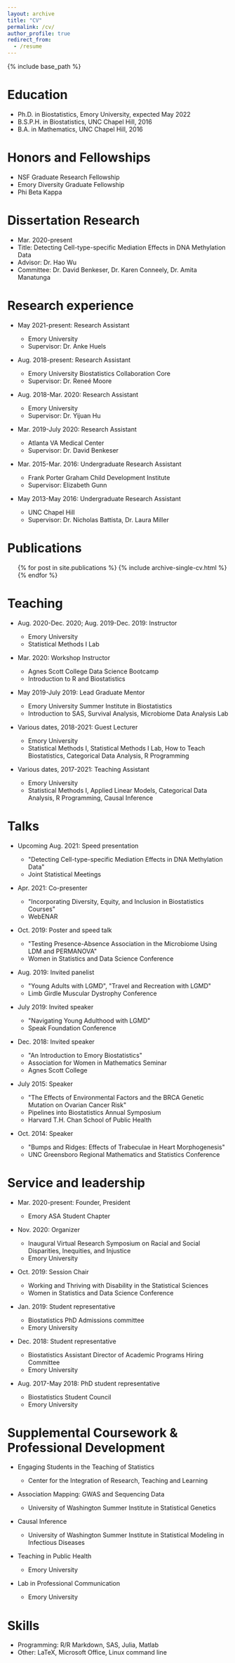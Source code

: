 ```yaml
---
layout: archive
title: "CV"
permalink: /cv/
author_profile: true
redirect_from:
  - /resume
---
```


{% include base_path %}

Education
======
* Ph.D. in Biostatistics, Emory University, expected May 2022
* B.S.P.H. in Biostatistics, UNC Chapel Hill, 2016
* B.A. in Mathematics, UNC Chapel Hill, 2016

Honors and Fellowships
======
* NSF Graduate Research Fellowship
* Emory Diversity Graduate Fellowship
* Phi Beta Kappa

Dissertation Research
=====
* Mar. 2020-present
* Title: Detecting Cell-type-specific Mediation Effects in DNA Methylation Data
* Advisor: Dr. Hao Wu
* Committee: Dr. David Benkeser, Dr. Karen Conneely, Dr. Amita Manatunga

Research experience
======
* May 2021-present: Research Assistant
  * Emory University
  * Supervisor: Dr. Anke Huels

* Aug. 2018-present: Research Assistant
  * Emory University Biostatistics Collaboration Core
  * Supervisor: Dr. Reneé Moore

* Aug. 2018-Mar. 2020: Research Assistant
  * Emory University
  * Supervisor: Dr. Yijuan Hu
 
* Mar. 2019-July 2020: Research Assistant
  * Atlanta VA Medical Center
  * Supervisor: Dr. David Benkeser
    
* Mar. 2015-Mar. 2016: Undergraduate Research Assistant
  * Frank Porter Graham Child Development Institute
  * Supervisor: Elizabeth Gunn

* May 2013-May 2016: Undergraduate Research Assistant
  * UNC Chapel Hill
  * Supervisor: Dr. Nicholas Battista, Dr. Laura Miller
  
Publications
======
  <ul>{% for post in site.publications %}
    {% include archive-single-cv.html %}
  {% endfor %}</ul>
    
Teaching
======
* Aug. 2020-Dec. 2020; Aug. 2019-Dec. 2019: Instructor
  * Emory University
  * Statistical Methods I Lab
 
* Mar. 2020: Workshop Instructor
  * Agnes Scott College Data Science Bootcamp
  * Introduction to R and Biostatistics
    
* May 2019-July 2019: Lead Graduate Mentor
  * Emory University Summer Institute in Biostatistics
  * Introduction to SAS, Survival Analysis, Microbiome Data Analysis Lab

* Various dates, 2018-2021: Guest Lecturer
  * Emory University
  * Statistical Methods I, Statistical Methods I Lab, How to Teach Biostatistics, Categorical Data Analysis, R Programming

* Various dates, 2017-2021: Teaching Assistant
  * Emory University
  * Statistical Methods I, Applied Linear Models, Categorical Data Analysis, R Programming, Causal Inference
  
Talks
======
* Upcoming Aug. 2021: Speed presentation
  * "Detecting Cell-type-specific Mediation Effects in DNA Methylation Data"
  * Joint Statistical Meetings

* Apr. 2021: Co-presenter
  * "Incorporating Diversity, Equity, and Inclusion in Biostatistics Courses"
  * WebENAR

* Oct. 2019: Poster and speed talk
  * "Testing Presence-Absence Association in the Microbiome Using LDM and PERMANOVA"
  * Women in Statistics and Data Science Conference

* Aug. 2019: Invited panelist
  * "Young Adults with LGMD", "Travel and Recreation with LGMD"
  * Limb Girdle Muscular Dystrophy Conference
    
* July 2019: Invited speaker
  * "Navigating Young Adulthood with LGMD"
  * Speak Foundation Conference
  
* Dec. 2018: Invited speaker
  * "An Introduction to Emory Biostatistics"
  * Association for Women in Mathematics Seminar
  * Agnes Scott College

* July 2015: Speaker
  * "The Effects of Environmental Factors and the BRCA Genetic Mutation on Ovarian Cancer Risk"
  * Pipelines into Biostatistics Annual Symposium
  * Harvard T.H. Chan School of Public Health
  
* Oct. 2014: Speaker
  * "Bumps and Ridges:  Effects of Trabeculae in Heart Morphogenesis"
  * UNC Greensboro Regional Mathematics and Statistics Conference

Service and leadership
======
* Mar. 2020-present: Founder, President
  * Emory ASA Student Chapter

* Nov. 2020: Organizer
  * Inaugural Virtual Research Symposium on Racial and Social Disparities, Inequities, and Injustice
  * Emory University

* Oct. 2019: Session Chair
  * Working and Thriving with Disability in the Statistical Sciences
  * Women in Statistics and Data Science Conference

* Jan. 2019: Student representative
  * Biostatistics PhD Admissions committee
  * Emory University
  
* Dec. 2018: Student representative
  * Biostatistics Assistant Director of Academic Programs Hiring Committee
  * Emory University
  
* Aug. 2017-May 2018: PhD student representative
  * Biostatistics Student Council
  * Emory University

Supplemental Coursework & Professional Development
=====
* Engaging Students in the Teaching of Statistics
  * Center for the Integration of Research, Teaching and Learning

* Association Mapping: GWAS and Sequencing Data
  * University of Washington Summer Institute in Statistical Genetics

* Causal Inference
  * University of Washington Summer Institute in Statistical Modeling in Infectious Diseases

* Teaching in Public Health
  * Emory University

* Lab in Professional Communication
  * Emory University

Skills
=====
* Programming: R/R Markdown, SAS, Julia, Matlab
* Other: LaTeX, Microsoft Office, Linux command line
